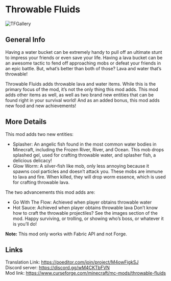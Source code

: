 # Throwable Fluids
![TFGallery](https://user-images.githubusercontent.com/94301223/205997060-25c444e9-aa24-44d2-9ef5-952be6a6a413.png)

## General Info

Having a water bucket can be extremely handy to pull off an ultimate stunt to impress your friends or even save your life. Having a lava bucket can be an awesome tactic to fend off approaching mobs or defeat your friends in an epic battle. But, what’s better than both of those? Lava and water that’s throwable!

Throwable Fluids adds throwable lava and water items. While this is the primary focus of the mod, it’s not the only thing this mod adds. This mod adds other items as well, as well as two brand new entities that can be found right in your survival world! And as an added bonus, this mod adds new food and new achievements!

## More Details

This mod adds two new entities:

- Splasher: An angelic fish found in the most common water bodies in Minecraft, including the Frozen River, River, and Ocean. This mob drops splashed gel, used for crafting throwable water, and splasher fish, a delicious delicacy!
- Glow Worm: A silver-fish like mob, only less annoying because it spawns cool particles and doesn’t attack you. These mobs are immune to lava and fire. When killed, they will drop worm essence, which is used for crafting throwable lava.

The two advancements this mod adds are:

- Go With The Flow: Achieved when player obtains throwable water
- Hot Sauce: Achieved when player obtains throwable lava
Don’t know how to craft the throwable projectiles? See the images section of the mod. Happy surviving, or trolling, or showing who’s boss, or whatever it is you’ll do!

**Note:** This mod only works with Fabric API and not Forge.

## Links
Translation Link: https://poeditor.com/join/project/M4owFigkSJ <br>
Discord server: https://discord.gg/wM4CKTbFVN <br>
Mod link: https://www.curseforge.com/minecraft/mc-mods/throwable-fluids
